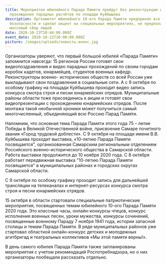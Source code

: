 ```yaml
---
title: Мероприятия юбилейного Парада Памяти пройдут без реконструкции и
  прохождения парадных расчётов по площади Куйбышева
description: Оргкомитет юбилейного 10-ого Парада Памяти предпринял все меры
  безопасности и сделал акцент на специальных мероприятиях, не предполагающих
  массовый сбор людей
date: 2020-10-23T18:44:00.000Z
event_date: 2020-10-22T20:00:00.000Z
picture: /images/uploads/новость-анонс.jpg
---
```

Организаторы уверяют, что первый большой юбилей «Парада Памяти» запомнится навсегда: 15 регионов России готовят свои видеопоздравления и видео парадных прохождений по своим городам коробок кадетов, юнармейцев, студентов военных кафедр. Реконструкторы военно- исторических обществ со всей России уже выкладывают свои поздравления в социальные сети. А с 9 октября по особому графику на площади Куйбышева проходит видео запись конкурса смотра строя и песни юнармейских отрядов. Муниципальные районы области тоже присоединись к акции и готовят свои видеопрезентации с прохождением юнармейских отрядов. После монтажа такой необычной хроники может получиться самый многочисленный, объединяющий всю Россию Парад Памяти. 

Напомним, что основная тема Парада Памяти этого года 75 – летие Победы в Великой Отечественной войне, присвоение Самаре почетного звания «Город трудовой доблести». С 9 октября на площади имени В.В. Куйбышева проходит выставка, «10-летию Парада Памяти посвящается", организованная Самарским региональным отделением Российского военно-исторического общества в Самарской области. Работа выставки продолжится до 10 ноября 2020 года. С 8 октября работает передвижная выставка "10-летию Парада Памяти посвящается" в муниципальных районах и городских округах Самарской области.

С 9 октября по особому графику проходит запись для дальнейшей трансляции на телеканалах и интернет-ресурсах конкурса смотра строя и песни юнармейских отрядов.

15 октября в области стартовали специальные патриотические мероприятия, посвященных темам юбилейного 10-ого Парада Памяти 2020 года. Это классные часы, онлайн-конкурсы чтецов, конкурс исполнения военных песен, уроки мужества, конкурсы сочинений, посвященные военному Параду 7 ноября 1941 года, истории запасной столицы и темам Парада Памяти. В ряде муниципальных районов уже стартовал областной онлайн-конкурс детских и молодежных агитбригад и театральных коллективов «Мы этой памяти верны!».  

В день самого юбилея Парада Памяти также запланированы мероприятия с учетом  рекомендаций Роспотребнадзора, но о них  организаторы  пообещали  рассказать отдельно.
